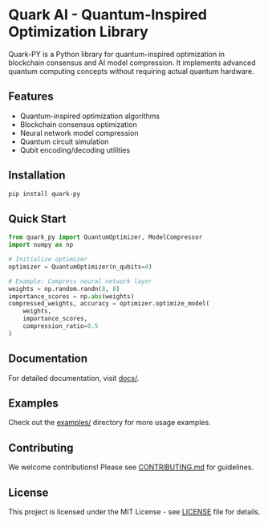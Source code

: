 # Quark AI - Quantum-Inspired Optimization Library

Quark-PY is a Python library for quantum-inspired optimization in blockchain consensus and AI model compression. It implements advanced quantum computing concepts without requiring actual quantum hardware.

## Features

- Quantum-inspired optimization algorithms
- Blockchain consensus optimization
- Neural network model compression
- Quantum circuit simulation
- Qubit encoding/decoding utilities

## Installation

```bash
pip install quark-py
```

## Quick Start

```python
from quark_py import QuantumOptimizer, ModelCompressor
import numpy as np

# Initialize optimizer
optimizer = QuantumOptimizer(n_qubits=4)

# Example: Compress neural network layer
weights = np.random.randn(8, 8)
importance_scores = np.abs(weights)
compressed_weights, accuracy = optimizer.optimize_model(
    weights,
    importance_scores,
    compression_ratio=0.5
)
```

## Documentation

For detailed documentation, visit [docs/](docs/).

## Examples

Check out the [examples/](examples/) directory for more usage examples.

## Contributing

We welcome contributions! Please see [CONTRIBUTING.md](CONTRIBUTING.md) for guidelines.

## License

This project is licensed under the MIT License - see [LICENSE](LICENSE) file for details.